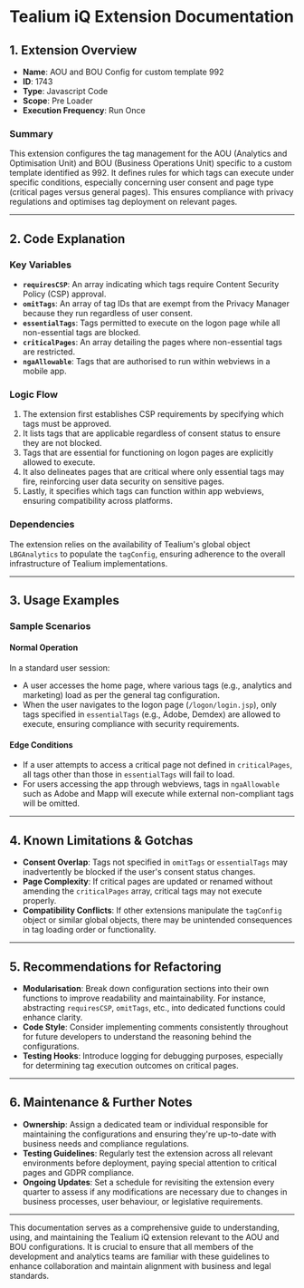 # Tealium iQ Extension Documentation

## 1. Extension Overview

- **Name**: AOU and BOU Config for custom template 992
- **ID**: 1743
- **Type**: Javascript Code
- **Scope**: Pre Loader
- **Execution Frequency**: Run Once

### Summary
This extension configures the tag management for the AOU (Analytics and Optimisation Unit) and BOU (Business Operations Unit) specific to a custom template identified as 992. It defines rules for which tags can execute under specific conditions, especially concerning user consent and page type (critical pages versus general pages). This ensures compliance with privacy regulations and optimises tag deployment on relevant pages.

---

## 2. Code Explanation

### Key Variables
- **`requiresCSP`**: An array indicating which tags require Content Security Policy (CSP) approval.
- **`omitTags`**: An array of tag IDs that are exempt from the Privacy Manager because they run regardless of user consent.
- **`essentialTags`**: Tags permitted to execute on the logon page while all non-essential tags are blocked.
- **`criticalPages`**: An array detailing the pages where non-essential tags are restricted.
- **`ngaAllowable`**: Tags that are authorised to run within webviews in a mobile app.

### Logic Flow
1. The extension first establishes CSP requirements by specifying which tags must be approved.
2. It lists tags that are applicable regardless of consent status to ensure they are not blocked.
3. Tags that are essential for functioning on logon pages are explicitly allowed to execute.
4. It also delineates pages that are critical where only essential tags may fire, reinforcing user data security on sensitive pages.
5. Lastly, it specifies which tags can function within app webviews, ensuring compatibility across platforms.

### Dependencies
The extension relies on the availability of Tealium's global object `LBGAnalytics` to populate the `tagConfig`, ensuring adherence to the overall infrastructure of Tealium implementations.

---

## 3. Usage Examples

### Sample Scenarios

#### Normal Operation
In a standard user session:
- A user accesses the home page, where various tags (e.g., analytics and marketing) load as per the general tag configuration.
- When the user navigates to the logon page (`/logon/login.jsp`), only tags specified in `essentialTags` (e.g., Adobe, Demdex) are allowed to execute, ensuring compliance with security requirements.

#### Edge Conditions
- If a user attempts to access a critical page not defined in `criticalPages`, all tags other than those in `essentialTags` will fail to load. 
- For users accessing the app through webviews, tags in `ngaAllowable` such as Adobe and Mapp will execute while external non-compliant tags will be omitted.

---

## 4. Known Limitations & Gotchas

- **Consent Overlap**: Tags not specified in `omitTags` or `essentialTags` may inadvertently be blocked if the user's consent status changes.
- **Page Complexity**: If critical pages are updated or renamed without amending the `criticalPages` array, critical tags may not execute properly.
- **Compatibility Conflicts**: If other extensions manipulate the `tagConfig` object or similar global objects, there may be unintended consequences in tag loading order or functionality.
  
---

## 5. Recommendations for Refactoring

- **Modularisation**: Break down configuration sections into their own functions to improve readability and maintainability. For instance, abstracting `requiresCSP`, `omitTags`, etc., into dedicated functions could enhance clarity.
- **Code Style**: Consider implementing comments consistently throughout for future developers to understand the reasoning behind the configurations.
- **Testing Hooks**: Introduce logging for debugging purposes, especially for determining tag execution outcomes on critical pages.

---

## 6. Maintenance & Further Notes

- **Ownership**: Assign a dedicated team or individual responsible for maintaining the configurations and ensuring they're up-to-date with business needs and compliance regulations.
- **Testing Guidelines**: Regularly test the extension across all relevant environments before deployment, paying special attention to critical pages and GDPR compliance.
- **Ongoing Updates**: Set a schedule for revisiting the extension every quarter to assess if any modifications are necessary due to changes in business processes, user behaviour, or legislative requirements.

--- 

This documentation serves as a comprehensive guide to understanding, using, and maintaining the Tealium iQ extension relevant to the AOU and BOU configurations. It is crucial to ensure that all members of the development and analytics teams are familiar with these guidelines to enhance collaboration and maintain alignment with business and legal standards.